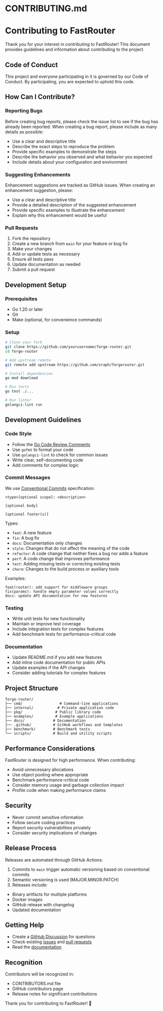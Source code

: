 # CONTRIBUTING.md
# Contributing to FastRouter

Thank you for your interest in contributing to FastRouter! This document provides guidelines and information about contributing to the project.

## Code of Conduct

This project and everyone participating in it is governed by our Code of Conduct. By participating, you are expected to uphold this code.

## How Can I Contribute?

### Reporting Bugs

Before creating bug reports, please check the issue list to see if the bug has already been reported. When creating a bug report, please include as many details as possible:

- Use a clear and descriptive title
- Describe the exact steps to reproduce the problem
- Provide specific examples to demonstrate the steps
- Describe the behavior you observed and what behavior you expected
- Include details about your configuration and environment

### Suggesting Enhancements

Enhancement suggestions are tracked as GitHub issues. When creating an enhancement suggestion, please:

- Use a clear and descriptive title
- Provide a detailed description of the suggested enhancement
- Provide specific examples to illustrate the enhancement
- Explain why this enhancement would be useful

### Pull Requests

1. Fork the repository
2. Create a new branch from `main` for your feature or bug fix
3. Make your changes
4. Add or update tests as necessary
5. Ensure all tests pass
6. Update documentation as needed
7. Submit a pull request

## Development Setup

### Prerequisites

- Go 1.20 or later
- Git
- Make (optional, for convenience commands)

### Setup

  ```bash
  # Clone your fork
  git clone https://github.com/yourusername/forge-router.git
  cd forge-router
  
  # Add upstream remote
  git remote add upstream https://github.com/xraph/forgerouter.git
  
  # Install dependencies
  go mod download
  
  # Run tests
  go test ./...
  
  # Run linter
  golangci-lint run
  ```

## Development Guidelines

### Code Style

- Follow the [Go Code Review Comments](https://github.com/golang/go/wiki/CodeReviewComments)
- Use `gofmt` to format your code
- Use `golangci-lint` to check for common issues
- Write clear, self-documenting code
- Add comments for complex logic

### Commit Messages

We use [Conventional Commits](https://www.conventionalcommits.org/) specification:

  ```
<type>[optional scope]: <description>
  
  [optional body]
  
  [optional footer(s)]
  ```

Types:
- `feat`: A new feature
- `fix`: A bug fix
- `docs`: Documentation only changes
- `style`: Changes that do not affect the meaning of the code
- `refactor`: A code change that neither fixes a bug nor adds a feature
- `perf`: A code change that improves performance
- `test`: Adding missing tests or correcting existing tests
- `chore`: Changes to the build process or auxiliary tools

Examples:
  ```
feat(router): add support for middleware groups
fix(params): handle empty parameter values correctly
docs: update API documentation for new features
  ```

### Testing

- Write unit tests for new functionality
- Maintain or improve test coverage
- Include integration tests for complex features
- Add benchmark tests for performance-critical code

### Documentation

- Update README.md if you add new features
- Add inline code documentation for public APIs
- Update examples if the API changes
- Consider adding tutorials for complex features

## Project Structure

  ```
  forge-router/
  ├── cmd/                 # Command-line applications
  ├── internal/           # Private application code
  ├── pkg/               # Public library code
  ├── examples/          # Example applications
  ├── docs/             # Documentation
  ├── .github/          # GitHub workflows and templates
  ├── benchmark/        # Benchmark tests
  └── scripts/          # Build and utility scripts
  ```

## Performance Considerations

FastRouter is designed for high performance. When contributing:

- Avoid unnecessary allocations
- Use object pooling where appropriate
- Benchmark performance-critical code
- Consider memory usage and garbage collection impact
- Profile code when making performance claims

## Security

- Never commit sensitive information
- Follow secure coding practices
- Report security vulnerabilities privately
- Consider security implications of changes

## Release Process

Releases are automated through GitHub Actions:

1. Commits to `main` trigger automatic versioning based on conventional commits
2. Semantic versioning is used (MAJOR.MINOR.PATCH)
3. Releases include:
- Binary artifacts for multiple platforms
- Docker images
- GitHub release with changelog
- Updated documentation

## Getting Help

- Create a [GitHub Discussion](https://github.com/xraph/forgerouter/discussions) for questions
- Check existing [issues](https://github.com/xraph/forgerouter/issues) and [pull requests](https://github.com/xraph/forgerouter/pulls)
- Read the [documentation](https://github.com/xraph/forgerouter/wiki)

## Recognition

Contributors will be recognized in:
- CONTRIBUTORS.md file
- GitHub contributors page
- Release notes for significant contributions

Thank you for contributing to FastRouter! 🚀